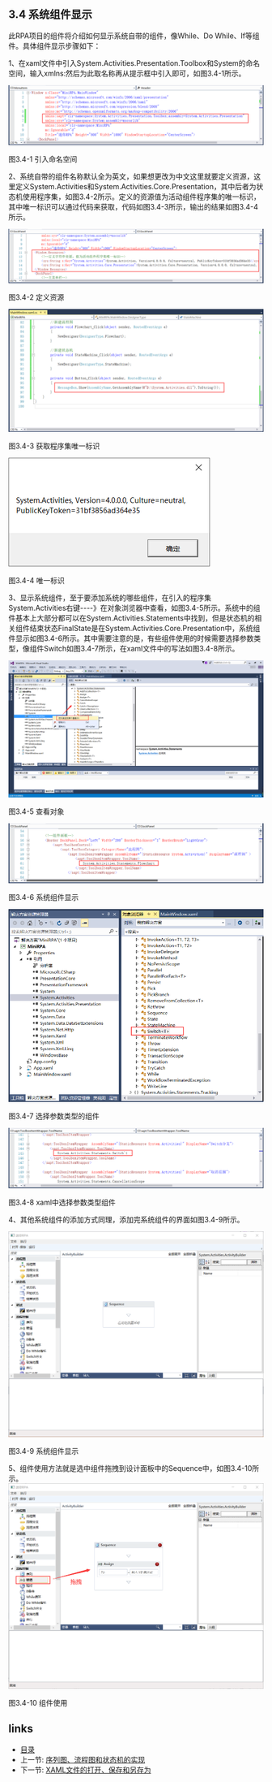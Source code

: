 ## 3.4 系统组件显示

此RPA项目的组件将介绍如何显示系统自带的组件，像While、Do While、If等组件。具体组件显示步骤如下：

1、在xaml文件中引入System.Activities.Presentation.Toolbox和System的命名空间，输入xmlns:然后为此取名称再从提示框中引入即可，如图3.4-1所示。

![](images/3.4-1.png)

图3.4-1 引入命名空间	

2、系统自带的组件名称默认全为英文，如果想更改为中文这里就要定义资源，这里定义System.Activities和System.Activities.Core.Presentation，其中后者为状态机使用程序集，如图3.4-2所示。定义的资源值为活动组件程序集的唯一标识，其中唯一标识可以通过代码来获取，代码如图3.4-3所示，输出的结果如图3.4-4所示。

![](images/3.4-2.png)

图3.4-2 定义资源

![](images/3.4-3.png)

图3.4-3 获取程序集唯一标识

![](images/3.4-4.png)

图3.4-4 唯一标识

3、显示系统组件，至于要添加系统的哪些组件，在引入的程序集 System.Activities右键----》在对象浏览器中查看，如图3.4-5所示。系统中的组件基本上大部分都可以在System.Activities.Statements中找到，但是状态机的相关组件结束状态FinalState是在System.Activities.Core.Presentation中，系统组件显示如图3.4-6所示。其中需要注意的是，有些组件使用的时候需要选择参数类型，像组件Switch<T>如图3.4-7所示，在xaml文件中的写法如图3.4-8所示。

![](images/3.4-5.png)

图3.4-5 查看对象

![](images/3.4-6.png)

图3.4-6 系统组件显示

![](images/3.4-7.png)

图3.4-7 选择参数类型的组件

![](images/3.4-8.png)

图3.4-8 xaml中选择参数类型组件

4、其他系统组件的添加方式同理，添加完系统组件的界面如图3.4-9所示。

![](images/3.4-9.png)

图3.4-9 系统组件显示

5、组件使用方法就是选中组件拖拽到设计面板中的Sequence中，如图3.4-10所示。
![](images/3.4-10.png)

图3.4-10 组件使用

## links
   * [目录](<preface.md>)
   * 上一节: [序列图、流程图和状态机的实现](<03.3.md>)
   * 下一节: [XAML文件的打开、保存和另存为](<03.5.md>)